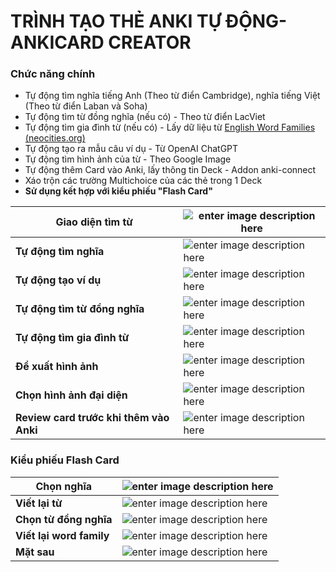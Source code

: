# TRÌNH TẠO THẺ ANKI TỰ ĐỘNG- ANKICARD CREATOR

### Chức năng chính

- Tự động tìm nghĩa tiếng Anh (Theo từ điển Cambridge), nghĩa tiếng Việt (Theo từ điển Laban và Soha)
- Tự động tìm từ đồng nghĩa (nếu có) - Theo từ điển LacViet
- Tự động tìm gia đình từ (nếu có) - Lấy dữ liệu từ [English Word Families (neocities.org)](https://enroots.neocities.org/)
- Tự động tạo ra mẫu câu ví dụ - Từ OpenAI ChatGPT
- Tự động tìm hình ảnh của từ - Theo Google Image
- Tự động thêm Card vào Anki, lấy thông tin Deck - Addon anki-connect
- Xáo trộn các trường Multichoice của các thẻ trong 1 Deck
- **Sử dụng kết hợp với kiểu phiếu "Flash Card"**

| **Giao diện tìm từ**          | ![enter image description here](https://res.cloudinary.com/dekx0bg21/image/upload/v1688193521/q3_qwnvax.png) |
| ----------------------------- | ------------------------------------------------------------------------------------------------------------ |
| **Tự động tìm nghĩa**         | ![enter image description here](https://res.cloudinary.com/dekx0bg21/image/upload/v1688193521/q1_xuogn0.png) |
| **Tự động tạo ví dụ**         | ![enter image description here](https://res.cloudinary.com/dekx0bg21/image/upload/v1688193858/q5_psyhk6.png) |
| **Tự động tìm từ đồng nghĩa** | ![enter image description here](https://res.cloudinary.com/dekx0bg21/image/upload/v1688193521/p2_ds02on.png) |
| **Tự động tìm gia đình từ**   | ![enter image description here](https://res.cloudinary.com/dekx0bg21/image/upload/v1688193521/q4_cmglum.png) |
| **Đề xuất hình ảnh**   | ![enter image description here](https://res.cloudinary.com/dekx0bg21/image/upload/v1688205652/q8_dyyskb.png) |
| **Chọn hình ảnh đại diện**   | ![enter image description here](https://res.cloudinary.com/dekx0bg21/image/upload/v1688205651/q9_ozxeot.png) |
| **Review card trước khi thêm vào Anki**   | ![enter image description here](https://res.cloudinary.com/dekx0bg21/image/upload/v1688205650/s10_cvmwf9.png) |

### Kiểu phiếu Flash Card

| **Chọn nghĩa**           | ![enter image description here](https://res.cloudinary.com/dekx0bg21/image/upload/v1688191881/w1_oqakxc.png)                                   |
| ------------------------ | ---------------------------------------------------------------------------------------------------------------------------------------------- |
| **Viết lại từ**          | ![enter image description here](https://res.cloudinary.com/dekx0bg21/image/upload/v1688191879/w2_ebbjnc.png)                                   |
| **Chọn từ đồng nghĩa**   | ![enter image description here](https://res.cloudinary.com/dekx0bg21/image/upload/v1688191881/w4_en8hdq.png)                                   |
| **Viết lại word family** | ![enter image description here](https://res.cloudinary.com/dekx0bg21/image/upload/v1688191879/w5_zfolt2.png)                                   |
| **Mặt sau**              | ![enter image description here](https://res.cloudinary.com/dekx0bg21/image/upload/v1688192527/Screenshot_20230701_131955_AnkiDroid_shbfws.jpg) |

